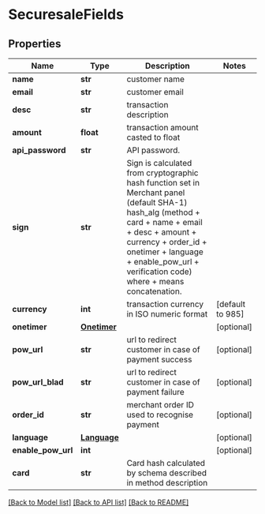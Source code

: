 # SecuresaleFields

## Properties
Name | Type | Description | Notes
------------ | ------------- | ------------- | -------------
**name** | **str** | customer name | 
**email** | **str** | customer email | 
**desc** | **str** | transaction description | 
**amount** | **float** | transaction amount casted to float | 
**api_password** | **str** | API password. | 
**sign** | **str** | Sign is calculated from cryptographic hash function set in Merchant panel (default SHA-1) hash_alg (method + card + name + email + desc + amount + currency + order_id + onetimer + language + enable_pow_url + verification code) where + means concatenation.  | 
**currency** | **int** | transaction currency in ISO numeric format | [default to 985]
**onetimer** | [**Onetimer**](Onetimer.md) |  | [optional] 
**pow_url** | **str** | url to redirect customer in case of payment success | [optional] 
**pow_url_blad** | **str** | url to redirect customer in case of payment failure | [optional] 
**order_id** | **str** | merchant order ID used to recognise payment | [optional] 
**language** | [**Language**](Language.md) |  | [optional] 
**enable_pow_url** | **int** |  | [optional] 
**card** | **str** | Card hash calculated by schema described in method description | 

[[Back to Model list]](../README.md#documentation-for-models) [[Back to API list]](../README.md#documentation-for-api-endpoints) [[Back to README]](../README.md)


